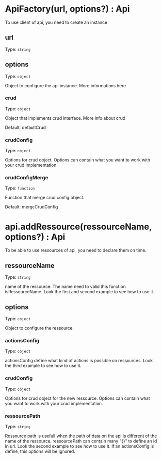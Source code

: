 # ApiFactory(url, options?) : Api

To use client of api, you need to create an instance

## url
Type: ```string```

## options
Type: ```object```

Object to configure the api instance. More informations here

### crud
Type: ```object```

Object that implements crud interface. More info about crud

Default: defaultCrud

### crudConfig
Type: ```object```

Options for crud object. Options can contain what you want to work with your crud implementation

### crudConfigMerge
Type: ```function```

Function that merge crud config object. 

Default: mergeCrudConfig

# api.addRessource(ressourceName, options?) : Api

To be able to use ressources of api, you need to declare them on time.

## ressourceName
Type: ```string```

name of the ressource. The name need to valid this function isRessourceName.
Look the first and second example to see how to use it.

## options
Type: ```object```

Object to configure the ressource.

### actionsConfig
Type: ```object```

actionsConfig define what kind of actions is possible on ressources. Look the third example to see how to use it.

### crudConfig
Type: ```object```

Options for crud object for the new ressource. Options can contain what you want to work with your crud implementation. 

### ressourcePath
Type: ```string```

Ressource path is usefull when the path of data on the api is different of the name of the ressource.
ressourcePath can contain many "{}" to define an id in url. Look the second example to see how to use it.
If an actionsConfig is define, this options will be ignored.
